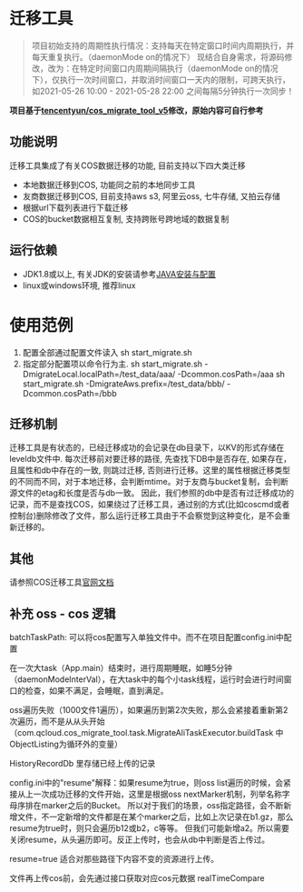 # 迁移工具

>项目初始支持的周期性执行情况：支持每天在特定窗口时间内周期执行，并每天重复执行。（daemonMode on的情况下）
现结合自身需求，将源码修改，改为：在特定时间窗口内周期间隔执行（daemonMode on的情况下），仅执行一次时间窗口，并取消时间窗口一天内的限制，可跨天执行，如2021-05-26 10:00 - 2021-05-28 22:00 之间每隔5分钟执行一次同步！

**项目基于[tencentyun/cos_migrate_tool_v5](https://github.com/tencentyun/cos_migrate_tool_v5)修改，原始内容可自行参考**

## 功能说明

迁移工具集成了有关COS数据迁移的功能, 目前支持以下四大类迁移
- 本地数据迁移到COS, 功能同之前的本地同步工具
- 友商数据迁移到COS, 目前支持aws s3, 阿里云oss, 七牛存储, 又拍云存储
- 根据url下载列表进行下载迁移
- COS的bucket数据相互复制, 支持跨账号跨地域的数据复制

## 运行依赖
- JDK1.8或以上, 有关JDK的安装请参考[JAVA安装与配置](https://cloud.tencent.com/document/product/436/10865)
- linux或windows环境, 推荐linux

# 使用范例
1. 配置全部通过配置文件读入
sh start_migrate.sh
2. 指定部分配置项以命令行为主.
sh start_migrate.sh -DmigrateLocal.localPath=/test_data/aaa/ -Dcommon.cosPath=/aaa
sh start_migrate.sh -DmigrateAws.prefix=/test_data/bbb/ -Dcommon.cosPath=/bbb

## 迁移机制

迁移工具是有状态的，已经迁移成功的会记录在db目录下，以KV的形式存储在leveldb文件中. 
每次迁移前对要迁移的路径, 先查找下DB中是否存在, 如果存在，且属性和db中存在的一致, 则跳过迁移, 否则进行迁移。这里的属性根据迁移类型的不同而不同，对于本地迁移，会判断mtime。对于友商与bucket复制，会判断源文件的etag和长度是否与db一致。
因此，我们参照的db中是否有过迁移成功的记录，而不是查找COS，如果绕过了迁移工具，通过别的方式(比如coscmd或者控制台)删除修改了文件，那么运行迁移工具由于不会察觉到这种变化，是不会重新迁移的。

## 其他
请参照COS迁移工具[官网文档](https://cloud.tencent.com/document/product/436/15392)


## 补充 oss - cos 逻辑

batchTaskPath: 可以将cos配置写入单独文件中。而不在项目配置config.ini中配置

在一次大task（App.main）结束时，进行周期睡眠，如睡5分钟（daemonModeInterVal），在大task中的每个小task线程，运行时会进行时间窗口的检查，如果不满足，会睡眠，直到满足。

oss遍历失败（1000文件1遍历），如果遍历到第2次失败，那么会紧接着重新第2次遍历，而不是从从头开始（com.qcloud.cos_migrate_tool.task.MigrateAliTaskExecutor.buildTask 中ObjectListing为循环外的变量）

HistoryRecordDb 里存储已经上传的记录

config.ini中的"resume"解释：如果resume为true，则oss list遍历的时候，会紧接从上一次成功迁移的文件开始，这里是根据oss nextMarker机制，列举名称字母序排在marker之后的Bucket。
所以对于我们的场景，oss指定路径，会不断新增文件，不一定新增的文件都是在某个marker之后，比如上次记录在b1.gz，那么resume为true时，则只会遍历b12或b2，c等等。
但我们可能新增a2。所以需要关闭resume，从头遍历即可。反正上传时，也会从db中判断是否上传过。

resume=true 适合对那些路径下内容不变的资源进行上传。

文件再上传cos前，会先通过接口获取对应cos元数据   realTimeCompare